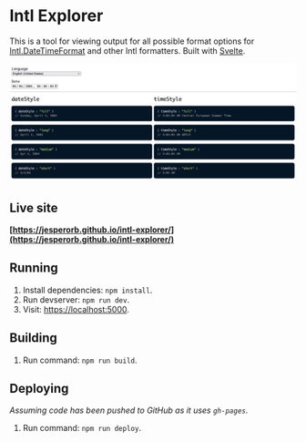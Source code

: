 # Intl Explorer

This is a tool for viewing output for all possible format options for [Intl.DateTimeFormat](https://developer.mozilla.org/en-US/docs/Web/JavaScript/Reference/Global_Objects/Intl/DateTimeFormat) and other Intl formatters. Built with [Svelte](https://svelte.dev/).

![A screenshot of how the deployed website looks like.](screenshot.png)

## Live site

**[https://jesperorb.github.io/intl-explorer/](https://jesperorb.github.io/intl-explorer/)**

## Running

1. Install dependencies: `npm install`.
2. Run devserver: `npm run dev`.
3. Visit: [https://localhost:5000](https://localhost:5000).

## Building

1. Run command: `npm run build`.

## Deploying

_Assuming code has been pushed to GitHub as it uses `gh-pages`._

1. Run command: `npm run deploy`.
